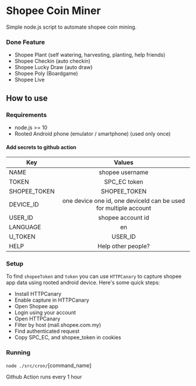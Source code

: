# Shopee Coin Miner

Simple node.js script to automate shopee coin mining.

### Done Feature

- Shopee Plant (self watering, harvesting, planting, help friends)
- Shopee Checkin (auto checkin)
- Shopee Lucky Draw (auto draw)
- Shopee Poly (Boardgame)
- Shopee Live

## How to use

### Requirements

- node.js >= 10
- Rooted Android phone (emulator / smartphone) (used only once)

#### Add secrets to github action

| Key          |                              Values                              |
| ------------ | :--------------------------------------------------------------: |
| NAME         |                         shopee username                          |
| TOKEN        |                           SPC_EC token                           |
| SHOPEE_TOKEN |                           SHOPEE_TOKEN                           |
| DEVICE_ID    | one device one id, one deviceId can be used for multiple account |
| USER_ID      |                        shopee account id                         |
| LANGUAGE     |                                en                                |
| U_TOKEN      |                             USER_ID                              |
| HELP         |                        Help other people?                        |

### Setup

To find `shopeeToken` and `token` you can use `HTTPCanary` to capture shopee app data using rooted android device. Here's some quick steps:

- Install HTTPCanary
- Enable capture in HTTPCanary
- Open Shopee app
- Login using your account
- Open HTTPCanary
- Filter by host (mall.shopee.com.my)
- Find authenticated request
- Copy SPC_EC, and shopee_token in cookies

### Running

`node ./src/cron/`[command_name]

Github Action runs every 1 hour
